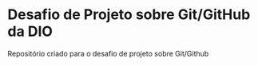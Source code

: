 # Desafio de Projeto sobre Git/GitHub da DIO
Repositório criado para o desafio de projeto sobre Git/Github
